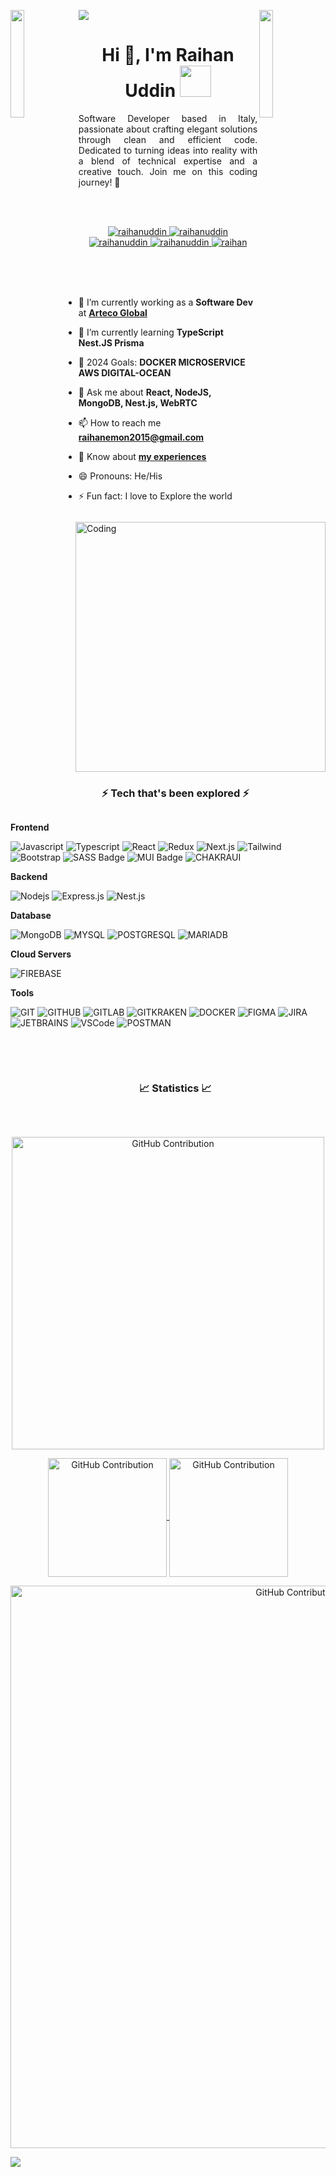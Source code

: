 
 
 <a target="_blank" href="https://www.linkedin.com/in/uddin-raihan/"><img src="https://github.com/raihanwebmaster/raihanwebmaster/blob/main/utils/raihanuddin.gif" height="auto"  style="border-radius:1%"></a>
 <img align="left" src="https://user-images.githubusercontent.com/65187002/144930161-2f783401-8d27-4fdf-a2f7-cc0ba32f1f1f.gif" width="21%" style="display:inline;"><img align="right" src="https://user-images.githubusercontent.com/65187002/144930161-2f783401-8d27-4fdf-a2f7-cc0ba32f1f1f.gif" width="21%" style="display:inline;">

<h1 align="center">Hi 👋, I'm Raihan Uddin <img src="https://media.giphy.com/media/WUlplcMpOCEmTGBtBW/giphy.gif" width="50" ></h1>

<p align="center" style="text-align: justify;">Software Developer based in Italy, passionate about crafting elegant solutions through clean and efficient code. Dedicated to turning ideas into reality with a blend of technical expertise and a creative touch. Join me on this coding journey! 🚀</p>




<br />
<br />
<p align="center">
 <a href="https://raihanuddin.netlify.app/" target="blank">
  <img src="https://img.shields.io/badge/Website-DC143C?style=for-the-badge&logo=googlechrome&logoColor=white" alt="raihanuddin" />
 </a>
 <a href="https://www.linkedin.com/in/uddin-raihan/" target="_blank">
  <img src="https://img.shields.io/badge/LinkedIn-0077B5?style=for-the-badge&logo=linkedin&logoColor=white" alt="raihanuddin"/>
 </a>
 <a href="https://medium.com/@uddinraihan" target="blank">
  <img src="https://img.shields.io/badge/Medium-black?style=for-the-badge&logo=medium&logoColor=white" alt="raihanuddin" />
 </a>
 <a href="https://www.instagram.com/raai_hann/" target="_blank">
  <img src="https://img.shields.io/badge/Instagram-fe4164?style=for-the-badge&logo=instagram&logoColor=white" alt="raihanuddin" />
 </a> 
 <a href="https://www.facebook.com/nayan.uddin.39/" target="_blank">
  <img src="https://img.shields.io/badge/Facebook-20BEFF?&style=for-the-badge&logo=facebook&logoColor=white" alt="raihan"  />
  </a> 
</p>
<br />

<img align="right" alt="Coding" width="400" src="https://i.ibb.co/ws7w9kM/Programming-amico.png">
<br><br>
  

- 🔭  I’m currently working as a **Software Dev** at **[Arteco Global][Arteco]**

- 🌱 I’m currently learning **TypeScript Nest.JS Prisma**

-  🥅 2024 Goals: **DOCKER MICROSERVICE AWS DIGITAL-OCEAN**

 - 💬 Ask me about **React, NodeJS, MongoDB, Nest.js, WebRTC**

  - 📫 How to reach me **raihanemon2015@gmail.com**

- 📄 Know about **[my experiences](https://raihanuddin.netlify.app/)**
  
-  😄 Pronouns: He/His
  
- ⚡ Fun fact: I love to Explore the world
  

<br>
<div id="user-content-toc">
  <ul align="center">
    <summary><h3 style="display: inline-block"> ⚡ Tech that's been explored  ⚡ </h3></summary>
  </ul>
</div>



 **Frontend**



![Javascript](https://img.shields.io/badge/Javascript-F0DB4F?style=for-the-badge&labelColor=F0DB4F&logo=javascript&logoColor=white)
![Typescript](https://img.shields.io/badge/Typescript-007acc?style=for-the-badge&labelColor=007acc&logo=typescript&logoColor=white)
![React](https://img.shields.io/badge/react-02CCFE?style=for-the-badge&logo=react&logoColor=white)
![Redux](https://img.shields.io/badge/Redux-593D88?style=for-the-badge&logo=redux&logoColor=white)
![Next.js](https://img.shields.io/badge/next.js-000000?style=for-the-badge&logo=nextdotjs&logoColor=white)
![Tailwind](https://img.shields.io/badge/Tailwind_CSS-092749?style=for-the-badge&logo=tailwindcss&logoColor=white)
![Bootstrap](https://img.shields.io/badge/Bootstrap-563D7C?style=for-the-badge&logo=bootstrap&logoColor=white)
![SASS Badge](https://img.shields.io/badge/-Sass-CC6699?style=for-the-badge&logo=sass&logoColor=white)
![MUI Badge](https://img.shields.io/badge/-MUI-007FFF?style=for-the-badge&logo=mui&logoColor=white)
![CHAKRAUI](https://img.shields.io/badge/-chakra_ui-319795?style=for-the-badge&logo=chakraui&logoColor=white)

 **Backend**

![Nodejs](https://img.shields.io/badge/Nodejs-3C873A?style=for-the-badge&logo=node.js&logoColor=white)
![Express.js](https://img.shields.io/badge/Express.js-000000?style=for-the-badge&logo=express&logoColor=white)
![Nest.js](https://img.shields.io/badge/nestjs-E0234E?style=for-the-badge&logo=nestjs&logoColor=white)

 **Database**

![MongoDB](https://img.shields.io/badge/MongoDB-4EA94B?style=for-the-badge&logo=mongodb&logoColor=white)
![MYSQL](https://img.shields.io/badge/mysql-4479A1?style=for-the-badge&logo=mysql&logoColor=white)
![POSTGRESQL](https://img.shields.io/badge/postgresql-4169E1?style=for-the-badge&logo=postgresql&logoColor=white)
![MARIADB](https://img.shields.io/badge/mariadb-003545?style=for-the-badge&logo=mariadb&logoColor=white)



**Cloud Servers**
  
![FIREBASE](https://img.shields.io/badge/firebase-FFCA28?style=for-the-badge&logo=firebase&logoColor=white)


 **Tools**
  
![GIT](https://img.shields.io/badge/git-F05032?style=for-the-badge&logo=git&logoColor=white)
![GITHUB](https://img.shields.io/badge/github-181717?style=for-the-badge&logo=github&logoColor=white)
![GITLAB](https://img.shields.io/badge/gitlab-FC6D26?style=for-the-badge&logo=gitlab&logoColor=white)
![GITKRAKEN](https://img.shields.io/badge/gitkraken-179287?style=for-the-badge&logo=gitkraken&logoColor=white)
![DOCKER](https://img.shields.io/badge/docker-2496ED?style=for-the-badge&logo=docker&logoColor=white)
![FIGMA](https://img.shields.io/badge/figma-F24E1E?style=for-the-badge&logo=figma&logoColor=white)
![JIRA](https://img.shields.io/badge/jira-0052CC?style=for-the-badge&logo=jira&logoColor=white)
![JETBRAINS](https://img.shields.io/badge/jetbrains-000000?style=for-the-badge&logo=jetbrains&logoColor=white)
![VSCode](https://img.shields.io/badge/Visual_Studio-0078d7?style=for-the-badge&logo=visual%20studio&logoColor=white)
![POSTMAN](https://img.shields.io/badge/postman-FF6C37?style=for-the-badge&logo=postman&logoColor=white)


<br/>
<br />

<div id="user-content-toc">
  <ul align="center">
    <summary><h3 style="display: inline-block"> 📈 Statistics 📈 </h3></summary>
  </ul>
</div>

<br />


<p align="center">
 <img width="500px"  src="https://awesome-github-stats.azurewebsites.net/user-stats/raihanwebmaster?cardType=github&theme=dark&Icon=FFFFFF&preferLogin=false" alt="GitHub Contribution"/>
</p>
<p align="center">
  <a href="https://github.com/raihanwebmaster">
    <img align="center"  height="190px" src="https://github-readme-stats.vercel.app/api/top-langs/?username=raihanwebmaster&layout=compact&bg_color=000000&text_color=FFFFFF&title_color=FFFFFF" alt="GitHub Contribution"/>
  </a>
  <a href="https://github.com/raihanwebmaster">
    <img align="center"  height="190px"src="https://github-readme-streak-stats.herokuapp.com?user=raihanwebmaster&theme=dark&border_radius=5&exclude_days=Mon%2CTue%2CWed%2CThu%2CFri&fire=EB5454&ring=EB5454&currStreakLabel=EB5454" alt="GitHub Contribution"/>
  </a>
</p>


 




<p align="center">
<img  width="900px" src="https://github-profile-summary-cards.vercel.app/api/cards/profile-details?username=raihanwebmaster&theme=dark&Icon=FFFFFF"  alt="GitHub Contribution"/>
</p>


<img align="center" src="https://github-readme-activity-graph.vercel.app/graph?username=raihanwebmaster&theme=high-contrast" />




[programming]: https://www.programming-hero.com/
[website]: https://raihanuddin.netlify.app/
[twitter]: https://twitter.com/_raihanuddin_
[linkedin]: https://www.linkedin.com/in/uddin-raihan/
[webdevplaylist]: https://raihanuddin.netlify.app/
[jsplaylist]: https://raihanuddin.netlify.app/
[cssplaylist]: https://raihanuddin.netlify.app/
[reactplaylist]: https://raihanuddin.netlify.app/
[instagram]: https://www.instagram.com/raai_hann/
[Facebook]: https://www.facebook.com/nayan.uddin.39/
[Medium]: https://uddinraihan.medium.com/
[Arteco]:https://www.arteco-global.com/en/video-security/



